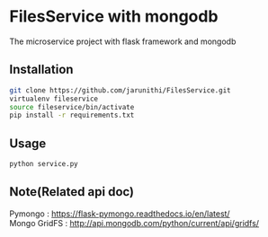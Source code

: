 # FilesService with mongodb

The microservice project with flask framework and mongodb

## Installation

```sh
git clone https://github.com/jarunithi/FilesService.git
virtualenv fileservice
source fileservice/bin/activate
pip install -r requirements.txt

```
## Usage
```sh
python service.py
```

## Note(Related api doc)
Pymongo : https://flask-pymongo.readthedocs.io/en/latest/ <br/> 
Mongo GridFS : http://api.mongodb.com/python/current/api/gridfs/
